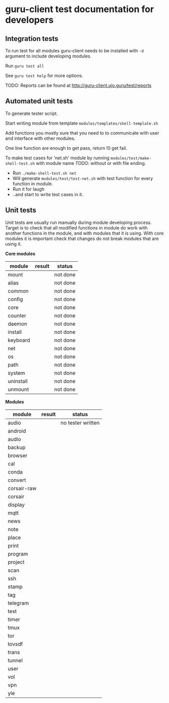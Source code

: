 # guru-client test documentation for developers

## Integration tests

To run test for all modules guru-client needs to be installed with ```-d``` argument to include developing modules.

Run ```guru test all```

See ```guru test help``` for more options.

TODO: Reports can be found at http://guru-client.ujo.guru/test/reports


## Automated unit tests

To generate tester script.

Start writing module from template ```modules/templates/shell-template.sh```

Add functions you mostly sure that you need to to communicate with user and interface with other modules.

One line function are enough to get pass, return !0 get fail.

To make test cases for 'net.sh' module by running ```modules/test/make-shell-test.sh``` with module name
TODO: without or with file ending.

- Run ```./make-shell-test.sh net```
-  Will generate ```modules/test/test-net.sh``` with test function for every function in module.
-  Run it for laugh
- ..and start to write test cases in it.


## Unit tests

Unit tests are usually run manually during module developing process.
Target is to check that all modified functions in module do work with another functions in the module, 
and with modules that it is using.
With core modules it is important check that changes do not break modules that are using it. 


**Core modules**
 
module      |result |status
------------|-------|------------------------------
mount       |       | not done
alias       |       | not done
common      |      	| not done
config      |      	| not done
core        |      	| not done
counter     |      	| not done
daemon      |      	| not done
install     |      	| not done
keyboard    |      	| not done
net         |      	| not done
os          |      	| not done
path        |      	| not done
system      |      	| not done
uninstall   |      	| not done
unmount     |      	| not done


**Modules**

module      |result |status
------------|-------|------------------------------
audio       |      	| no tester written
android		|		| 
audio		|		| 
backup		|		| 
browser		|		| 
cal			|		| 
conda		|		| 
convert		|		| 
corsair-raw	|		| 
corsair		|		| 
display		|		| 
mqtt		|		| 
news		|		| 
note		|		| 
place		|		| 
print		|		| 
program		|		| 
project		|		| 
scan		|		| 
ssh			|		| 
stamp		|		| 
tag			|		| 
telegram	|		| 
test		|		| 
timer		|		| 
tmux		|		| 
tor			|		| 
tovsdf		|		| 
trans		|		| 
tunnel		|		| 
user		|		| 
vol			|		| 
vpn			|		| 
yle			|		| 



